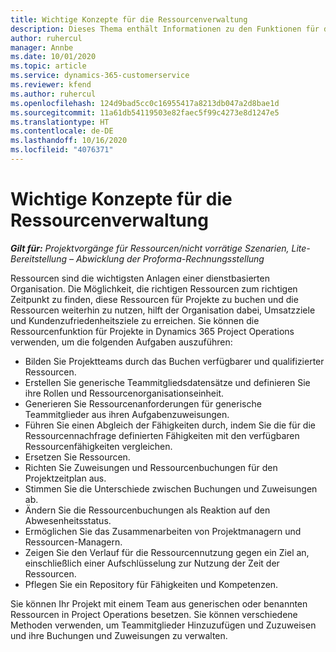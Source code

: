 ```yaml
---
title: Wichtige Konzepte für die Ressourcenverwaltung
description: Dieses Thema enthält Informationen zu den Funktionen für die Ressourcenverwaltung in Microsoft Dynamics Project Operations.
author: ruhercul
manager: Annbe
ms.date: 10/01/2020
ms.topic: article
ms.service: dynamics-365-customerservice
ms.reviewer: kfend
ms.author: ruhercul
ms.openlocfilehash: 124d9bad5cc0c16955417a8213db047a2d8bae1d
ms.sourcegitcommit: 11a61db54119503e82faec5f99c4273e8d1247e5
ms.translationtype: HT
ms.contentlocale: de-DE
ms.lasthandoff: 10/16/2020
ms.locfileid: "4076371"
---
```

# <a name="resource-management-key-concepts"></a>Wichtige Konzepte für die Ressourcenverwaltung

_**Gilt für:** Projektvorgänge für Ressourcen/nicht vorrätige Szenarien, Lite-Bereitstellung – Abwicklung der Proforma-Rechnungsstellung_

Ressourcen sind die wichtigsten Anlagen einer dienstbasierten Organisation. Die Möglichkeit, die richtigen Ressourcen zum richtigen Zeitpunkt zu finden, diese Ressourcen für Projekte zu buchen und die Ressourcen weiterhin zu nutzen, hilft der Organisation dabei, Umsatzziele und Kundenzufriedenheitsziele zu erreichen. Sie können die Ressourcenfunktion für Projekte in Dynamics 365 Project Operations verwenden, um die folgenden Aufgaben auszuführen:

- Bilden Sie Projektteams durch das Buchen verfügbarer und qualifizierter Ressourcen.
- Erstellen Sie generische Teammitgliedsdatensätze und definieren Sie ihre Rollen und Ressourcenorganisationseinheit.
- Generieren Sie Ressourcenanforderungen für generische Teammitglieder aus ihren Aufgabenzuweisungen.
- Führen Sie einen Abgleich der Fähigkeiten durch, indem Sie die für die Ressourcennachfrage definierten Fähigkeiten mit den verfügbaren Ressourcenfähigkeiten vergleichen.
- Ersetzen Sie Ressourcen.
- Richten Sie Zuweisungen und Ressourcenbuchungen für den Projektzeitplan aus.
- Stimmen Sie die Unterschiede zwischen Buchungen und Zuweisungen ab.
- Ändern Sie die Ressourcenbuchungen als Reaktion auf den Abwesenheitsstatus.
- Ermöglichen Sie das Zusammenarbeiten von Projektmanagern und Ressourcen-Managern.
- Zeigen Sie den Verlauf für die Ressourcennutzung gegen ein Ziel an, einschließlich einer Aufschlüsselung zur Nutzung der Zeit der Ressourcen.
- Pflegen Sie ein Repository für Fähigkeiten und Kompetenzen.


Sie können Ihr Projekt mit einem Team aus generischen oder benannten Ressourcen in Project Operations besetzen. Sie können verschiedene Methoden verwenden, um Teammitglieder Hinzuzufügen und Zuzuweisen und ihre Buchungen und Zuweisungen zu verwalten. 
